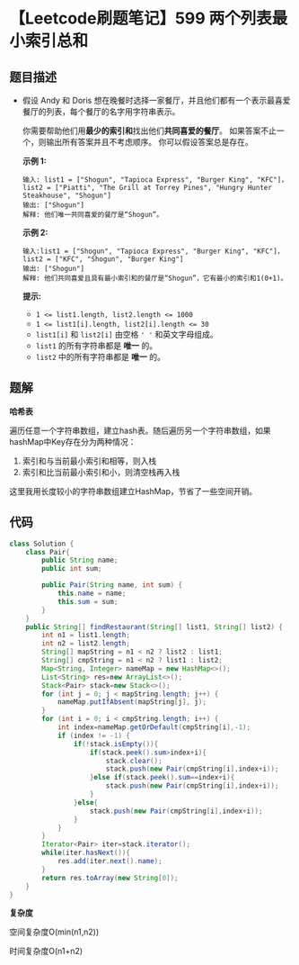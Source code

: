 # 【Leetcode刷题笔记】599 两个列表最小索引总和

## 题目描述

- 假设 Andy 和 Doris 想在晚餐时选择一家餐厅，并且他们都有一个表示最喜爱餐厅的列表，每个餐厅的名字用字符串表示。

  你需要帮助他们用**最少的索引和**找出他们**共同喜爱的餐厅**。 如果答案不止一个，则输出所有答案并且不考虑顺序。 你可以假设答案总是存在。

  

  **示例 1:**

  ```
  输入: list1 = ["Shogun", "Tapioca Express", "Burger King", "KFC"]，list2 = ["Piatti", "The Grill at Torrey Pines", "Hungry Hunter Steakhouse", "Shogun"]
  输出: ["Shogun"]
  解释: 他们唯一共同喜爱的餐厅是“Shogun”。
  ```

  **示例 2:**

  ```
  输入:list1 = ["Shogun", "Tapioca Express", "Burger King", "KFC"]，list2 = ["KFC", "Shogun", "Burger King"]
  输出: ["Shogun"]
  解释: 他们共同喜爱且具有最小索引和的餐厅是“Shogun”，它有最小的索引和1(0+1)。
  ```

  

  **提示:**

  - `1 <= list1.length, list2.length <= 1000`
  - `1 <= list1[i].length, list2[i].length <= 30`
  - `list1[i]` 和 `list2[i]` 由空格 `' '` 和英文字母组成。
  - `list1` 的所有字符串都是 **唯一** 的。
  - `list2` 中的所有字符串都是 **唯一** 的。

## 题解

**哈希表**

遍历任意一个字符串数组，建立hash表。随后遍历另一个字符串数组，如果hashMap中Key存在分为两种情况：

1. 索引和与当前最小索引和相等，则入栈
2. 索引和比当前最小索引和小，则清空栈再入栈

这里我用长度较小的字符串数组建立HashMap，节省了一些空间开销。

## 代码

```java
class Solution {
    class Pair{
        public String name;
        public int sum;

        public Pair(String name, int sum) {
            this.name = name;
            this.sum = sum;
        }
    }
    public String[] findRestaurant(String[] list1, String[] list2) {
        int n1 = list1.length;
        int n2 = list2.length;
        String[] mapString = n1 < n2 ? list2 : list1;
        String[] cmpString = n1 < n2 ? list1 : list2;
        Map<String, Integer> nameMap = new HashMap<>();
        List<String> res=new ArrayList<>();
        Stack<Pair> stack=new Stack<>();
        for (int j = 0; j < mapString.length; j++) {
            nameMap.putIfAbsent(mapString[j], j);
        }
        for (int i = 0; i < cmpString.length; i++) {
            int index=nameMap.getOrDefault(cmpString[i],-1);
            if (index != -1) {
                if(!stack.isEmpty()){
                    if(stack.peek().sum>index+i){
                        stack.clear();
                        stack.push(new Pair(cmpString[i],index+i));
                    }else if(stack.peek().sum==index+i){
                        stack.push(new Pair(cmpString[i],index+i));
                    }
                }else{
                    stack.push(new Pair(cmpString[i],index+i));
                }
            }
        }
        Iterator<Pair> iter=stack.iterator();
        while(iter.hasNext()){
            res.add(iter.next().name);
        }
        return res.toArray(new String[0]);
    }
}
```

**复杂度**

空间复杂度O(min(n1,n2))

时间复杂度O(n1+n2)

